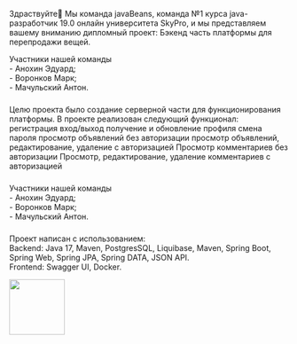 <p align="left">Здраствуйте👋
Мы команда javaBeans, команда №1 курса java-разработчик 19.0 онлайн университета SkyPro, и мы представляем вашему вниманию дипломный проект: Бэкенд часть платформы для перепродажи вещей.
<p align="left">Участники нашей команды <br>- Анохин Эдуард;     <br>- Воронков Марк;     <br>- Мачульский Антон.</p>

###


Целю проекта было создание серверной части для функционирования платформы. В проекте реализован следующий функционал:
регистрация
вход/выход
получение и обновление профиля
смена пароля
просмотр объявлений без авторизации
просмотр объявлений, редактирование, удаление с авторизацией
Просмотр комментариев без авторизации
Просмотр, редактирование, удаление комментариев с авторизацией
</p>

###


<p align="left">Участники нашей команды <br>- Анохин Эдуард;     <br>- Воронков Марк;     <br>- Мачульский Антон.</p>

###

<p align="left">Проект написан с использованием:<br>Backend: Java 17, Maven, PostgresSQL, Liquibase, Maven, Spring Boot, Spring Web, Spring JPA, Spring DATA, JSON API.<br>Frontend: Swagger UI, Docker.</p>



<img align="left" height="100" src="https://play-lh.googleusercontent.com/C9eetIMSKkCHinvS4xNj_S7y8Ryx6kg5J5jEsQz1_lPGMuZQ53WPw0ZJ1y9sD-rlMscS=s64"/>

###
